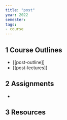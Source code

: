 ```yaml
---
title: "post"
year: 2022
semester: 
tags: 
- course
---
```


## 1 Course Outlines

- [[post-outline]]
- [[post-lectures]]

## 2 Assignments

- 

## 3 Resources

